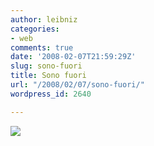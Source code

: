 ```yaml
---
author: leibniz
categories:
- web
comments: true
date: '2008-02-07T21:59:29Z'
slug: sono-fuori
title: Sono fuori
url: "/2008/02/07/sono-fuori/"
wordpress_id: 2640

---
```

[![](http://www.leibniz-blogs.it/gallery/stateofthenet.png)](http://www.stateofthenet.it/)

